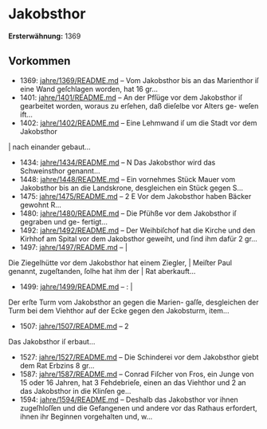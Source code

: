 # Jakobsthor

**Ersterwähnung:** 1369

## Vorkommen
- 1369: [jahre/1369/README.md](../jahre/1369/README.md) – Vom Jakobsthor bis an das Marienthor iſ eine
Wand geſchlagen worden, hat 16 gr...
- 1401: [jahre/1401/README.md](../jahre/1401/README.md) – An der Pfſüge vor dem Jakobsthor iſ gearbeitet
worden, woraus zu erſehen, daß dieſelbe vor Alters ge-
weſen ift...
- 1402: [jahre/1402/README.md](../jahre/1402/README.md) – Eine Lehmwand iſ um die Stadt vor dem Jakobsthor

| nach einander gebaut...
- 1434: [jahre/1434/README.md](../jahre/1434/README.md) – N Das Jakobsthor wird das Schweinsthor genannt...
- 1448: [jahre/1448/README.md](../jahre/1448/README.md) – Ein vornehmes Stück Mauer vom Jakobsthor bis an
die Landskrone, desgleichen ein Stück gegen S...
- 1475: [jahre/1475/README.md](../jahre/1475/README.md) – 2
E Vor dem Jakobsthor haben Bäcker gewohnt R...
- 1480: [jahre/1480/README.md](../jahre/1480/README.md) – Die Pfühße vor dem Jakobsthor iſ gegraben und ge-
fertigt...
- 1492: [jahre/1492/README.md](../jahre/1492/README.md) – Der Weihbiſchof hat die Kirche und den Kirhhof am
Spital vor dem Jakobsthor geweiht, und ſind ihm dafür
2 gr...
- 1497: [jahre/1497/README.md](../jahre/1497/README.md) – |

Die Ziegelhütte vor dem Jakobsthor hat einem Ziegler, |
Meiſter Paul genannt, zugeſtanden, ſolhe hat ihm der |
Rat aberkauft...
- 1499: [jahre/1499/README.md](../jahre/1499/README.md) – : |

Der erſte Turm vom Jakobsthor an gegen die Marien-
gaſſe, desgleichen der Turm bei dem Viehthor auf der
Ecke gegen den Jakobsturm, item...
- 1507: [jahre/1507/README.md](../jahre/1507/README.md) – 2

Das Jakobsthor iſ erbaut...
- 1527: [jahre/1527/README.md](../jahre/1527/README.md) – Die Schinderei vor dem Jakobsthor giebt dem Rat
Erbzins 8 gr...
- 1587: [jahre/1587/README.md](../jahre/1587/README.md) – Conrad Fiſcher von Fros, ein Junge von 15 oder
16 Jahren, hat 3 Fehdebrieſe, einen an das Viehthor und
2 an das Jakobsthor in die Klinſen ge...
- 1594: [jahre/1594/README.md](../jahre/1594/README.md) – Deshalb das Jakobsthor vor ihnen zugeſhloſſen und die
Gefangenen und andere vor das Rathaus erfordert, ihnen
ihr Beginnen vorgehalten und, w...
